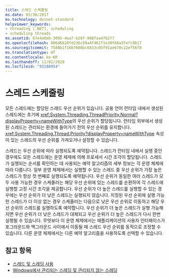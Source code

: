 ```yaml
---
title: 스레드 스케줄링
ms.date: 03/30/2017
ms.technology: dotnet-standard
helpviewer_keywords:
- threading [.NET], scheduling
- scheduling threads
ms.assetid: 67e4a0eb-3095-4ea7-b20f-908faa476277
ms.openlocfilehash: 806d6620fd236c69a4f461f1e30f68a3fefc9b17
ms.sourcegitcommit: 7588b1f16b7608bc6833c05f91ae670c22ef56f8
ms.translationtype: HT
ms.contentlocale: ko-KR
ms.lasthandoff: 11/02/2020
ms.locfileid: "93188954"
---
```

# <a name="scheduling-threads"></a>스레드 스케줄링

모든 스레드에는 할당된 스레드 우선 순위가 있습니다. 공용 언어 런타임 내에서 생성된 스레드에는 초기에 <xref:System.Threading.ThreadPriority.Normal?displayProperty=nameWithType>의 우선 순위가 할당됩니다. 런타임 외부에서 생성된 스레드는 관리되는 환경에 들어가기 전의 우선 순위를 유지합니다. <xref:System.Threading.Thread.Priority?displayProperty=nameWithType> 속성이 있는 스레드의 우선 순위를 가져오거나 설정할 수 있습니다.  
  
 스레드는 우선 순위에 따라 실행되도록 예약됩니다. 스레드가 런타임 내에서 실행 중인 경우에도 모든 스레드에는 운영 체제에 의해 프로세서 시간 조각이 할당됩니다. 스레드가 실행되는 순서를 확인하는 데 사용되는 예약 알고리즘의 세부 정보는 각 운영 체제에 따라 다릅니다. 일부 운영 체제에서는 실행할 수 있는 스레드 중 우선 순위가 가장 높은 스레드가 항상 첫 번째로 실행되도록 예약됩니다. 우선 순위가 동일한 여러 스레드가 모두 사용 가능한 경우 스케줄러는 해당 우선 순위에 있는 스레드를 순환하여 각 스레드에 실행할 고정 시간 조각을 제공합니다. 우선 순위가 더 높은 스레드를 실행할 수 있는 경우에는 우선 순위가 더 낮은 스레드는 실행되지 않습니다. 지정된 우선 순위에 실행 가능한 스레드가 더 이상 없는 경우 스케줄러는 다음으로 낮은 우선 순위로 이동하고 해당 우선 순위의 스레드를 실행하도록 예약합니다. 우선 순위가 더 높은 스레드가 실행 가능해지면 우선 순위가 더 낮은 스레드가 대체되고 우선 순위가 더 높은 스레드가 다시 한번 실행될 수 있습니다. 무엇보다 이 운영 체제에서는 애플리케이션의 사용자 인터페이스가 포그라운드와 백그라운드 사이에서 이동될 때 스레드 우선 순위를 동적으로 조정할 수 있습니다. 다른 운영 체제에서는 다른 예약 알고리즘을 사용하도록 선택할 수 있습니다.  
  
## <a name="see-also"></a>참고 항목

- [스레드 및 스레딩 사용](using-threads-and-threading.md)
- [Windows에서 관리되는 스레딩 및 관리되지 않는 스레딩](managed-and-unmanaged-threading-in-windows.md)
